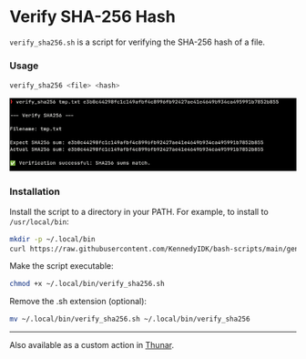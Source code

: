 # Verify SHA-256 Hash

`verify_sha256.sh` is a script for verifying the SHA-256 hash of a file.

### Usage

```bash
verify_sha256 <file> <hash>
```

![](verify-screenshot.png)

### Installation

Install the script to a directory in your PATH. For example, to install to `/usr/local/bin`:
```sh
mkdir -p ~/.local/bin
curl https://raw.githubusercontent.com/KennedyIDK/bash-scripts/main/general-scripts/verify_sha256/verify_sha256.sh -o ~/.local/bin/verify_sha256.sh
```

Make the script executable:
```sh
chmod +x ~/.local/bin/verify_sha256.sh
```

Remove the .sh extension (optional):
```sh
mv ~/.local/bin/verify_sha256.sh ~/.local/bin/verify_sha256
```

---

Also available as a custom action in [Thunar]().
